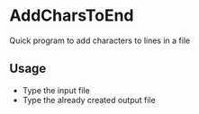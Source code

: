 # AddCharsToEnd
Quick program to add characters to lines in a file

## Usage
- Type the input file
- Type the already created output file
